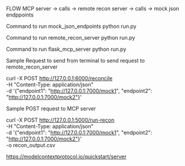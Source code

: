
FLOW
MCP server -> calls -> remote recon server -> calls -> mock json endppoints

Command to run mock_json_endpoints
python run.py

Command to run remote_recon_server
python run.py


Command to run flask_mcp_server
python run.py


Sample Request to send from terminal to send request to remote_recon_server

curl -X POST http://127.0.0.1:6000/reconcile \
  -H "Content-Type: application/json" \
  -d '{"endpoint1": "http://127.0.0.1:7000/mock1", "endpoint2": "http://127.0.0.1:7000/mock2"}'


Sample POST request to MCP server

 curl -X POST http://127.0.0.1:5000/run-recon \
  -H "Content-Type: application/json" \
  -d '{"endpoint1": "http://127.0.0.1:7000/mock1", "endpoint2": "http://127.0.0.1:7000/mock2"}' \
  -o recon_output.csv



https://modelcontextprotocol.io/quickstart/server

